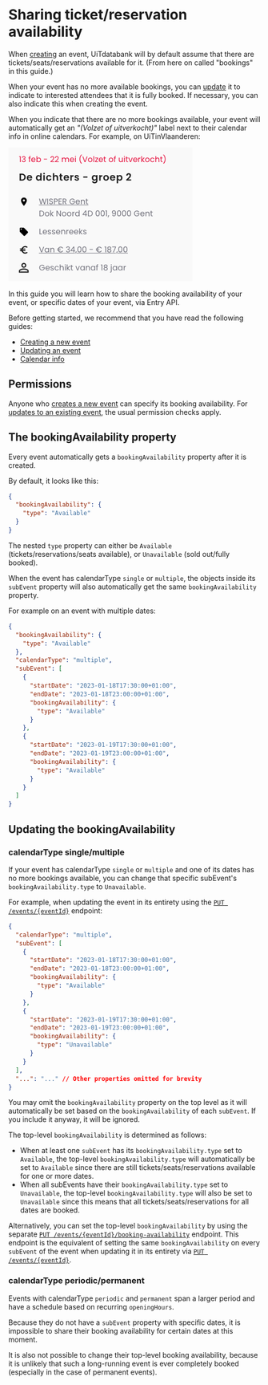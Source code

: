 # Sharing ticket/reservation availability

When [creating](./create.md) an event, UiTdatabank will by default assume that there are tickets/seats/reservations available for it. (From here on called "bookings" in this guide.)

When your event has no more available bookings, you can [update](./update.md) it to indicate to interested attendees that it is fully booked. If necessary, you can also indicate this when creating the event.

When you indicate that there are no more bookings available, your event will automatically get an *"(Volzet of uitverkocht)"* label next to their calendar info in online calendars. For example, on UiTinVlaanderen:

<!-- focus: false -->

![Screenshot of a summary of the event "De dichters - group 2" on UiTinVlaanderen, as an example of the "(Volzet of uitverkocht)" label](../../../assets/images/event-sold-out.png)

In this guide you will learn how to share the booking availability of your event, or specific dates of your event, via Entry API.

Before getting started, we recommend that you have read the following guides:

* [Creating a new event](./create.md)
* [Updating an event](./update.md)
* [Calendar info](../shared/calendar-info.md)

## Permissions

Anyone who [creates a new event](./create.md) can specify its booking availability. For [updates to an existing event](./update.md), the usual permission checks apply.

## The bookingAvailability property

Every event automatically gets a `bookingAvailability` property after it is created.

By default, it looks like this:

```json
{
  "bookingAvailability": {
    "type": "Available"
  }
}
```

The nested `type` property can either be `Available` (tickets/reservations/seats available), or `Unavailable` (sold out/fully booked).

When the event has calendarType `single` or `multiple`, the objects inside its `subEvent` property will also automatically get the same `bookingAvailability` property. 

For example on an event with multiple dates:

```json
{
  "bookingAvailability": {
    "type": "Available"
  },
  "calendarType": "multiple",
  "subEvent": [
    {
      "startDate": "2023-01-18T17:30:00+01:00",
      "endDate": "2023-01-18T23:00:00+01:00",
      "bookingAvailability": {
        "type": "Available"
      }
    },
    {
      "startDate": "2023-01-19T17:30:00+01:00",
      "endDate": "2023-01-19T23:00:00+01:00",
      "bookingAvailability": {
        "type": "Available"
      }
    }
  ]
}
```

## Updating the bookingAvailability

### calendarType single/multiple

If your event has calendarType `single` or `multiple` and one of its dates has no more bookings available, you can change that specific subEvent's `bookingAvailability.type` to `Unavailable`. 

For example, when updating the event in its entirety using the [`PUT /events/{eventId}`](/reference/entry.json/paths/~1events~1{eventId}/put) endpoint:

```json
{
  "calendarType": "multiple",
  "subEvent": [
    {
      "startDate": "2023-01-18T17:30:00+01:00",
      "endDate": "2023-01-18T23:00:00+01:00",
      "bookingAvailability": {
        "type": "Available"
      }
    },
    {
      "startDate": "2023-01-19T17:30:00+01:00",
      "endDate": "2023-01-19T23:00:00+01:00",
      "bookingAvailability": {
        "type": "Unavailable"
      }
    }
  ],
  "...": "..." // Other properties omitted for brevity
}
```

You may omit the `bookingAvailability` property on the top level as it will automatically be set based on the `bookingAvailability` of each `subEvent`. If you include it anyway, it will be ignored.

The top-level `bookingAvailability` is determined as follows:

* When at least one `subEvent` has its `bookingAvailability.type` set to `Available`, the top-level `bookingAvailability.type` will automatically be set to `Available` since there are still tickets/seats/reservations available for one or more dates. 
* When all subEvents have their `bookingAvailability.type` set to `Unavailable`, the top-level `bookingAvailability.type` will also be set to `Unavailable` since this means that all tickets/seats/reservations for all dates are booked.

Alternatively, you can set the top-level `bookingAvailability` by using the separate [`PUT /events/{eventId}/booking-availability`](/reference/entry.json/paths/~1events~1{eventId}~1booking-availability/put) endpoint. This endpoint is the equivalent of setting the same `bookingAvailability` on every `subEvent` of the event when updating it in its entirety via [`PUT /events/{eventId}`](/reference/entry.json/paths/~1events~1{eventId}/put).

### calendarType periodic/permanent

Events with calendarType `periodic` and `permanent` span a larger period and have a schedule based on recurring `openingHours`.

Because they do not have a `subEvent` property with specific dates, it is impossible to share their booking availability for certain dates at this moment.

It is also not possible to change their top-level booking availability, because it is unlikely that such a long-running event is ever completely booked (especially in the case of permanent events).
